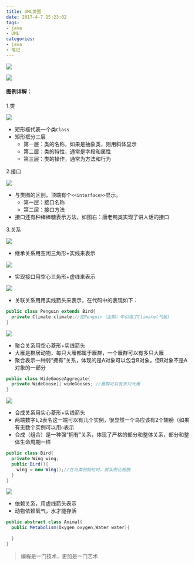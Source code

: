 ```yaml
---
title: UML类图
date: 2017-4-7 15:23:02
tags:
- java
- UML
categories:
- java
- 笔记
---
```


![](http://om8bq99t5.bkt.clouddn.com/17-4-7/3571155-file_1491549903483_13529.png)

![](http://om8bq99t5.bkt.clouddn.com/17-4-7/18431197-file_1491549915348_6a20.png)

#### 图例详解：

1.类

![](http://om8bq99t5.bkt.clouddn.com/17-4-7/69451581-file_1491550048531_74c5.png)



- 矩形框代表一个类`Class`
- 矩形框分三层
  - 第一层：类的名称，如果是抽象类，则用斜体显示
  - 第二层：类的特性，通常是字段和属性
  - 第三层：类的操作，通常为方法和行为



2.接口

![](http://om8bq99t5.bkt.clouddn.com/17-4-7/60280016-file_1491550242628_836e.png)

- 与类图的区别，顶端有个`<<interface>>`显示。
  - 第一层：接口名称
  - 第二层：接口方法
- 接口还有种棒棒糖表示方法，如图右：唐老鸭类实现了讲人话的接口

3.关系

![](http://om8bq99t5.bkt.clouddn.com/17-4-7/23877699-file_1491550629094_173ee.png)

- 继承关系用空闲三角形+实线来表示

![](http://om8bq99t5.bkt.clouddn.com/17-4-7/67834441-file_1491550804531_dc3d.png)

- 实现接口用空心三角形+虚线来表示

![](http://om8bq99t5.bkt.clouddn.com/17-4-7/86621049-file_1491550892688_12f6b.png)

- 关联关系用用实线箭头来表示，在代码中的表现如下：

```java
public class Penguin extends Bird{
  private Climate climate;//在Penguin（企鹅）中引用了Climate(气候)
}
```

![](http://om8bq99t5.bkt.clouddn.com/17-4-7/61952171-file_1491551309695_6d4d.png)

- 聚合关系用空心菱形+实线箭头
- 大雁是群居动物，每只大雁都属于雁群，一个雁群可以有多只大雁
- 聚合表示一种弱“拥有”关系，体现的是A对象可以包含B对象，但B对象不是A对象的一部分

```java
public class WideGooseAggregate{
  private WideGoose[] wideGooses; //雁群可以有多只大雁
}
```

![](http://om8bq99t5.bkt.clouddn.com/17-4-7/69279359-file_1491551842129_77bc.png)

- 合成关系用实心菱形+实线箭头
- 两端数字`1`,`2`表名这一端可以有几个实例，很显然一个鸟应该有2个翅膀（如果有无数个实例可以用`n`表示
- 合成（组合）是一种强“拥有”关系，体现了严格的部分和整体关系，部分和整体生命周期一样

```java
public class Bird{
  private Wing wing;
  public Bird(){
    wing = new Wing();//在鸟类初始化时，就实例化翅膀
  }
}
```

![](http://om8bq99t5.bkt.clouddn.com/17-4-7/7521905-file_1491553008076_43e2.png)

- 依赖关系，用虚线箭头表示
- 动物依赖氧气，水才能存活

```java
public abstract class Animal{
  public Metabolism(Oxygen oxygen,Water water){
    
  }
}
```



> 编程是一门技术，更加是一门艺术